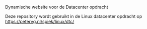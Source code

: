 Dynamische website voor de Datacenter opdracht

Deze repository wordt gebruikt in de Linux datacenter opdracht op https://petervg.nl/spiek/linux/dtc/
